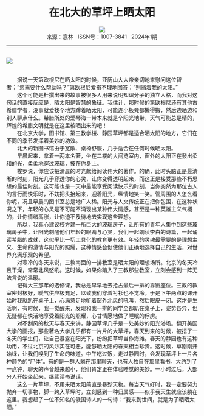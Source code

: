 # <center>在北大的草坪上晒太阳</center>

<div align=center><img src="http://fslib.vip.qikan.cn/img.ashx?key=%d7%f7%d5%df%a3%ba%d0%ed%d6%aa%d4%b6"></div>

<center>来源：意林   ISSN号：1007-3841   2024年1期</center>

* * *

<br>![](http://img.resource.qikan.cn/markvip/qkimages/yili/yili202401/yili20240151-1-l.jpg)

  
<br>　　据说一天第欧根尼在晒太阳的时候，亚历山大大帝亲切地来慰问这位智者：“您需要什么帮助吗？”第欧根尼爱搭不理地回答：“别挡着我的太阳。”  
　　这个可能是杜撰出来的故事被很多人用来说明知识分子的独立人格，而我对这句话的直接反应是，晒太阳是智慧的象征。我估计，那时候的第欧根尼还有其他古希腊学者，没事就爱找个地方蹲着晒太阳，可能连小板凳都懒得搬，然后边晒边和别人聊点什么。希腊所处的爱琴海一带本来就是个阳光地带，天气可能总是晴的，辉煌的希腊文明就是在这里被晒出来的吧！  
　　在北京大学，图书馆、第三教学楼、静园草坪都是适合晒太阳的地方，它们在不同的季节发挥着美妙的功效。  
　　北大的新图书馆由于宽敞、桌椅舒服，几乎适合在任何时候晒太阳。  
　　早晨起来，拿着一两本名著，坐在二楼的大阅览室内，窗外的太阳正在發出柔和的光，柔柔地穿过玻璃，披在你身上。  
　　梭罗说，你应该把清晨的时光献给阅读伟大的著作。的确，此时头脑正是最清晰的时刻，阳光几乎穿透你的心灵，让你变得透明起来，而这正是接受那些不朽思想的最佳时刻。这可能也是一天中最能享受阅读快乐的时刻，当你突然为那位古人的言行而快乐时，不妨把头抬起来，迎着阳光，纵情地笑一笑。管周围的人怎么看你呢，况且早晨的图书室总是地广人稀。阳光与人文传统正在把你包围，在这种状况之下，年轻的心灵是不可能不涌现出某种伟大情感，甚至是一种英雄主义气概的，让你情绪高涨，让你迫不及待地去实现这些理想。  
　　所以，我真心建议校方建一所巨大的玻璃房子，让所有的青年人集中到这些玻璃房子中，让阳光刺醒他们年轻的眼睛与心灵，我们一起朗读李白的诗篇，一起诵读希腊的成就，这似乎比一切工具化的教育更有效。年轻的灵魂最需要的是理想主义、生命的激情与阳光的照耀，这种情感会促使他们正确地选择自己的生活，对世界充满乐观的希望。  
　　对寒冷的冬天来说，三教南面的一排教室是晒太阳的理想场所。北京的冬天冷且干燥，常常北风怒吼。这时候，如果你踏入了三教那些教室，立刻会感到一阵无法言说的温暖。  
　　记得大三那年的选修课，我总是早早地去抢占最后一排的靠窗座位。三教的教室密封极好，暖气供应极充足，以致我们穿着衬衫也不觉冷。于是下午两点的课开始时我就趴在桌子上，心满意足地听着窗外北风的吼叫，然后眼皮一闭。这才是生活啊，有时候，我一觉醒来，发现和我一排的同学全都趴在桌子上，姿势各异，但无疑都在快活地享受着阳光的照耀，心甘情愿地做了睡眠的俘虏。  
　　对不刮风的秋天与春天来讲，静园草坪几乎是一处美妙的阳光浴场。翻开美国大学的画报，那些著名大学几乎都有一片片的大草坪，春天到来的时候，被捂了一冬天的学生们，让自己暴露在阳光下，纷纷把草坪当作海滩。春天的静园也有这种功用，不过北京的风沙实在可恶，能够晒太阳的春天相当珍贵。这时候，草刚刚开始绿，让我们嗅到了生命的味道。中午吃过饭，走过静园时，会发现草坪上一片各种颜色的“尸体”。有的是一群人躺在那里聊天，也有人独自在那里看书。大约到了一点钟，聊天的声音越来越小，他们肯定正在体验睡觉的美妙。一小时过后，大部分人开始坐起来，继续读书说话。  
　　这么一片草坪，不用来晒太阳简直是暴殄天物。每当天气好时，我一定要努力抛弃一切事物，脚一跨入草坪时，立刻感到一种归属感——似乎我天生就应该躺在这里。我想起了一位不知名的俄国诗人的一句诗：“我来到世间，就是为了晒晒太阳。”
